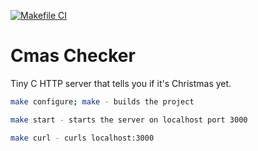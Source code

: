 [![Makefile CI](https://github.com/charliebillen/cmas-checker/actions/workflows/build.yml/badge.svg)](https://github.com/charliebillen/cmas-checker/actions/workflows/build.yml)

# Cmas Checker

Tiny C HTTP server that tells you if it's Christmas yet.

```bash
make configure; make - builds the project

make start - starts the server on localhost port 3000

make curl - curls localhost:3000
```
